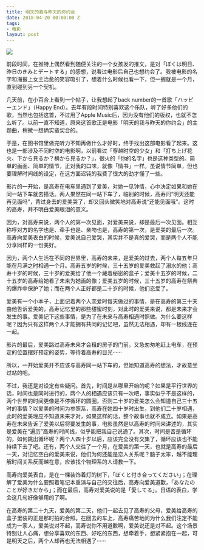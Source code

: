 ```yaml
---
title: 明天的我与昨天的你约会
date: 2018-04-20 00:00:00 Z
tags:
- 电影
layout: post
---
```


<a href="https://i.imgur.com/Z1GJgMF.jpg" data-lightbox="ashita" data-title="ぼくは明日"><img src="https://i.imgur.com/SQg7B9j.jpg"></a>

前段时间，在推特上偶然看到随便关注的一个女孩发的推文，是对「ぼくは明日、昨日のきみとデートする」的感想，说看过电影后自己也想约会了。我被电影的名字和海报上女主治愈的笑容吸引了，想着什么时候也看一下，但一搁就是一个月，直到碰到另一个契机。

几天前，在小百合上看到一个帖子，让我想起了back number的一首歌「ハッピーエンド」（Happy End）。去年有段时间特别喜欢这个乐队，听了好多他们的歌，当然也包括这首，不过用了Apple Music后，因为没有他们的版权，也就不怎么听了。以前一直不知道，原来这首歌正是电影「明天的我与昨天的你约会」的主题曲，稍微一想确实蛮契合的。

于是，在图书馆里做完听力不知再做什么才好时，终于找出这部电影看了起来。这也是一部涉及不同时空的电影啊，以前看过「穿越时空的少女」和「打ち上げ花火、下から見るか？横から見るか？」，很火的「你的名字」也是这种类型的。简单的画面、简单的情节，正对我的口味，就像「情书」一样。虽说情节简单，但也要理解时间线的设定，在这方面迟钝的我费了很大的劲才懂了一些。

影片的一开始，是高寿在电车里遇到了爱美，对她一见钟情，心中决定如果和她在同一站下车就去搭话。两人果然在同一站下车了，临别的时候，高寿问“明天还能再见面吗”，背过身去的爱美哭了，却又回头微笑地对高寿说“还能见面哦”。这时的高寿，并不明白爱美眼泪的意义。

因为，对高寿来说，两个人的第一次见面，对爱美来说，却是最后一次见面。相互称呼对方的名字也是、牵手也是、亲吻也是，高寿的第一次，是爱美的最后一次。高寿向爱美表白的时候，爱美说自己爱哭，其实并不是真的爱哭，而是两个人不能分享同样的一份美好。

因为，两个人生活在不同的世界里，高寿的未来，是爱美的过去，两个人每五年只能在月满之时相遇一个月。高寿五岁的时候，三十五岁的爱美救起了溺水的他；高寿十岁的时候，三十岁的爱美给了他一个藏着秘密的盒子；爱美十五岁的时候，二十五岁的高寿给她看了未来为她画的像；爱美五岁的时候，三十五岁的高寿在祭典的爆炸中保护了她；而在两个人正好都是二十岁的时候，他们恋爱了。

爱美有一个小本子，上面记着两个人恋爱时每天做过的事情，是在高寿的第三十天由他告诉爱美的，高寿记忆里的那些甜蜜时刻，对此时的爱美来说，都是未来才会发生的事。爱美记下这些事情，是为了在未来与高寿相遇时照做。为什么要这样呢？因为只有这样两个人才能拥有共同的记忆吧，虽然无法相遇，却有一根线连在一起。

影片的最后，爱美路过高寿未来才会租的房子的门前，又急匆匆地赶上电车，在预定的位置摆好预定的姿势，等待着高寿的目光······

所以，一开始爱美并不应该与高寿同一站下车的，但她知道高寿的想法，才故意坐过站的吧。

不过，我还是对设定有些疑问。首先，时间是从哪里开始的呢？如果是平行世界的话，时间也是同时进行的，两个人的相遇应该只有一次吧，事实似乎不是这样的，两个世界的时间更像是不停循环的圆圈，否则二十岁的爱美怎么会知道自己三十五时的事情？以爱美的时间为参照系，高寿在她四十岁时出生，到他们二十岁相遇，此时的爱美理应不知道未来才对，如果这样的话，整个故事也就不成立。如果是高寿在未来告诉了爱美以后将要发生的事，电影虽然是以高寿的时间来讲述的，其实是爱美在“遍历”高寿的时间线，似乎能把我自己说通了。其次，时间是否是循环的，如何跳出循环呢？两个人四十岁以后，应该完全没有交集了，循环应该也不能持续下去了吧。还有，两个人交往了一个月，在爱美的第一天，也就是高寿的最后一天，对记忆空白的爱美来说，他们为何还能是恋人关系呢？脑子太笨，越不能理解时间关系反而越在意，应该找个物理系的人请教一下。

高寿向爱美表白，是在一棵装饰着灯的树下，「ぼくと付き合ってください」；在理解了爱美为什么要照着笔记本重演与自己的交往后，高寿向爱美道歉，「あなたのことが好きだから」；而在最后，高寿对爱美说的是「愛してる」。日语的表白，学会这几句好像够用的了啊。

在高寿的第二十九天，爱美的第二天，他们一起去见了高寿的父母，爱美给高寿的盒子里装的正是那时拍的合照。在回去的车上，高寿痛苦地问为什么我们注定不能成为一家人，爱美说对不起，高寿说你不用道歉啊，爱美说还是对不起。这个场景特别让人心痛，想分享喜欢的东西、好吃的东西，想牵着手，想紧紧抱在一起，可是明天之后，两个人却再也无法相遇了······
